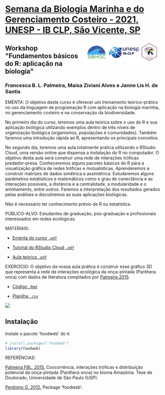 # [Semana da Biologia Marinha e do Gerenciamento Costeiro - 2021, UNESP - IB CLP, São Vicente, SP](https://www.even3.com.br/xviisbmgc)
<img src="unesp_logos.png" align="right" width = "250px"/>

## Workshop "Fundamentos básicos do R: aplicação na biologia"

### Francesca B. L. Palmeira, Maísa Ziviani Alves e Janne Lis H. de Santis

EMENTA: O objetivo deste curso é oferecer um treinamento teórico-prático no uso da linguagem de programação R com aplicação na biologia marinha, no gerenciamento costeiro e na conservação da biodiversidade.

No primeiro dia do curso, teremos uma aula teórica sobre o uso do R e sua aplicação biológica utilizando exemplos dentro de três níveis de organização biológica (organismos, populações e comunidades). Também faremos uma introdução rápida ao R, apresentando os principais conceitos.

No segundo dia, teremos uma aula totalmente prática utilizando o RStudio Cloud, uma versão online que dispensa a instalação do R no computador. O objetivo desta aula será construir uma rede de interações tróficas predador-presa. Conheceremos alguns pacotes básicos do R para a visualização gráfica de redes tróficas e mutualísticas. Aprenderemos a construir matrizes de dados simétrica e assimétrica. Estudaremos alguns parâmetros estatísticos e matemáticos como o grau de conectância e as interações possíveis, a distância e a centralidade, a modularidade e o aninhamento, entre outros. Faremos a interpretação dos resultados gerados pelas análises e discutiremos as suas aplicações biológicas.

Não é necessário ter conhecimento prévio de R ou estatística.

PÚBLICO-ALVO: Estudantes de graduação, pós-graduação e profissionais interessados em redes ecológicas.

MATERIAIS:

- [Ementa do curso `.pdf`](https://github.com/fblpalmeira/SBMGC_2021/blob/main/1_Ementa_SBMGC_2021.pdf)

- [Tutorial do RStudio Cloud `.pdf`](https://github.com/fblpalmeira/SBMGC_2021/blob/main/2_Tutorial_RStudioCloud_Pronta_Cientista_2021.pdf)

- [Aula teórica  `.pdf`]()

EXERCÍCIO: O objetivo da nossa aula prática é construir esse gráfico 3D que representa a rede de interações ecológica da onça-pintada (Panthera onca) com dados de literatura compilados por [Palmeira 2015](https://www.teses.usp.br/teses/disponiveis/11/11150/tde-17092015-111206/publico/Francesca_Belem_Lopes_Palmeira_versao_revisada.pdf).

- [Código `.Rmd`]()

- [Planilha `.csv`]()

<img src="jaguar_foodweb.gif">

## Instalação

Instale o pacote 'foodweb' do `R`:

``` r
# install.packages("foodweb")
library(foodweb)
```

REFERÊNCIAS:

[Palmeira FBL, 2015.](https://www.teses.usp.br/teses/disponiveis/11/11150/tde-17092015-111206/publico/Francesca_Belem_Lopes_Palmeira_versao_revisada.pdf) Coocorrência, interações tróficas e distribuição potencial da onça-pintada (Panthera onca) no bioma Amazônia. Tese de Doutorado, Universidade de São Paulo (USP).

[Perdomo G, 2012.](https://cran.r-project.org/web/packages/foodweb/foodweb.pdf) Package 'foodweb'.
